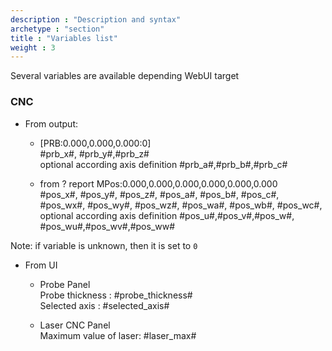 ```yaml
---
description : "Description and syntax"
archetype : "section"
title : "Variables list"
weight : 3
---
```


Several variables are available depending WebUI target

### CNC
-   From output:

    -   [PRB:0.000,0.000,0.000:0]  
        #prb_x#, #prb_y#,#prb_z#  
        optional according axis definition #prb_a#,#prb_b#,#prb_c#

    -   from ? report MPos:0.000,0.000,0.000,0.000,0.000,0.000  
        #pos_x#, #pos_y#, #pos_z#, #pos_a#, #pos_b#, #pos_c#,
        #pos_wx#, #pos_wy#, #pos_wz#, #pos_wa#, #pos_wb#, #pos_wc#,  
        optional according axis definition #pos_u#,#pos_v#,#pos_w#, #pos_wu#,#pos_wv#,#pos_ww#

Note: if variable is unknown, then it is set to `0`

-   From UI

    -   Probe Panel  
        Probe thickness : #probe_thickness#  
        Selected axis : #selected_axis#

    -   Laser CNC Panel  
        Maximum value of laser: #laser_max#
